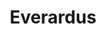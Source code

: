 ---
title: Everardus
description: Everardus
profession: Everardus
pseudonym: true
image: 50541fbe-94e8-42f9-9223-b7d94b361217.jpg
---